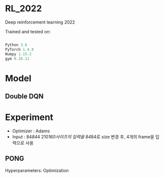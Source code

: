 # RL_2022
Deep reinforcement learning 2022

Trained and tested on:
```python

Python 3.6 
PyTorch 1.4.0  
Numpy 1.15.2 
gym 0.10.11 

```
# Model
## Double DQN


# Experiment
* Optimizer : Adams
* Input : 84*84*4
210*160사이즈의 입력을 84*84로 size 변경 후, 4개의 frame을 입력으로 사용


## PONG
Hyperparameters:
Optimization
